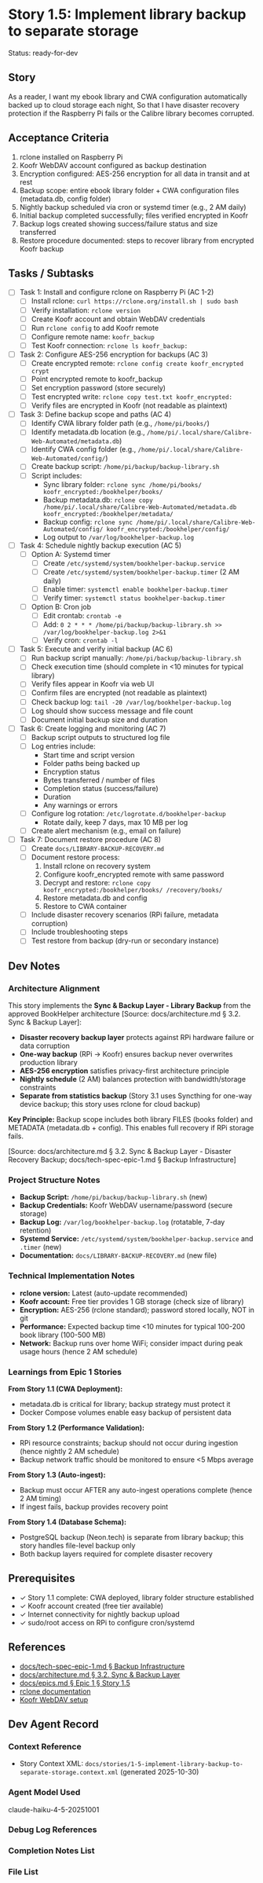 # Story 1.5: Implement library backup to separate storage

Status: ready-for-dev

## Story

As a reader,
I want my ebook library and CWA configuration automatically backed up to cloud storage each night,
So that I have disaster recovery protection if the Raspberry Pi fails or the Calibre library becomes corrupted.

## Acceptance Criteria

1. rclone installed on Raspberry Pi
2. Koofr WebDAV account configured as backup destination
3. Encryption configured: AES-256 encryption for all data in transit and at rest
4. Backup scope: entire ebook library folder + CWA configuration files (metadata.db, config folder)
5. Nightly backup scheduled via cron or systemd timer (e.g., 2 AM daily)
6. Initial backup completed successfully; files verified encrypted in Koofr
7. Backup logs created showing success/failure status and size transferred
8. Restore procedure documented: steps to recover library from encrypted Koofr backup

## Tasks / Subtasks

- [ ] Task 1: Install and configure rclone on Raspberry Pi (AC 1-2)
  - [ ] Install rclone: `curl https://rclone.org/install.sh | sudo bash`
  - [ ] Verify installation: `rclone version`
  - [ ] Create Koofr account and obtain WebDAV credentials
  - [ ] Run `rclone config` to add Koofr remote
  - [ ] Configure remote name: `koofr_backup`
  - [ ] Test Koofr connection: `rclone ls koofr_backup:`

- [ ] Task 2: Configure AES-256 encryption for backups (AC 3)
  - [ ] Create encrypted remote: `rclone config create koofr_encrypted crypt`
  - [ ] Point encrypted remote to koofr_backup
  - [ ] Set encryption password (store securely)
  - [ ] Test encrypted write: `rclone copy test.txt koofr_encrypted:`
  - [ ] Verify files are encrypted in Koofr (not readable as plaintext)

- [ ] Task 3: Define backup scope and paths (AC 4)
  - [ ] Identify CWA library folder path (e.g., `/home/pi/books/`)
  - [ ] Identify metadata.db location (e.g., `/home/pi/.local/share/Calibre-Web-Automated/metadata.db`)
  - [ ] Identify CWA config folder (e.g., `/home/pi/.local/share/Calibre-Web-Automated/config/`)
  - [ ] Create backup script: `/home/pi/backup/backup-library.sh`
  - [ ] Script includes:
    - Sync library folder: `rclone sync /home/pi/books/ koofr_encrypted:/bookhelper/books/`
    - Backup metadata.db: `rclone copy /home/pi/.local/share/Calibre-Web-Automated/metadata.db koofr_encrypted:/bookhelper/metadata/`
    - Backup config: `rclone sync /home/pi/.local/share/Calibre-Web-Automated/config/ koofr_encrypted:/bookhelper/config/`
    - Log output to `/var/log/bookhelper-backup.log`

- [ ] Task 4: Schedule nightly backup execution (AC 5)
  - [ ] Option A: Systemd timer
    - [ ] Create `/etc/systemd/system/bookhelper-backup.service`
    - [ ] Create `/etc/systemd/system/bookhelper-backup.timer` (2 AM daily)
    - [ ] Enable timer: `systemctl enable bookhelper-backup.timer`
    - [ ] Verify timer: `systemctl status bookhelper-backup.timer`
  - [ ] Option B: Cron job
    - [ ] Edit crontab: `crontab -e`
    - [ ] Add: `0 2 * * * /home/pi/backup/backup-library.sh >> /var/log/bookhelper-backup.log 2>&1`
    - [ ] Verify cron: `crontab -l`

- [ ] Task 5: Execute and verify initial backup (AC 6)
  - [ ] Run backup script manually: `/home/pi/backup/backup-library.sh`
  - [ ] Check execution time (should complete in <10 minutes for typical library)
  - [ ] Verify files appear in Koofr via web UI
  - [ ] Confirm files are encrypted (not readable as plaintext)
  - [ ] Check backup log: `tail -20 /var/log/bookhelper-backup.log`
  - [ ] Log should show success message and file count
  - [ ] Document initial backup size and duration

- [ ] Task 6: Create logging and monitoring (AC 7)
  - [ ] Backup script outputs to structured log file
  - [ ] Log entries include:
    - Start time and script version
    - Folder paths being backed up
    - Encryption status
    - Bytes transferred / number of files
    - Completion status (success/failure)
    - Duration
    - Any warnings or errors
  - [ ] Configure log rotation: `/etc/logrotate.d/bookhelper-backup`
    - Rotate daily, keep 7 days, max 10 MB per log
  - [ ] Create alert mechanism (e.g., email on failure)

- [ ] Task 7: Document restore procedure (AC 8)
  - [ ] Create `docs/LIBRARY-BACKUP-RECOVERY.md`
  - [ ] Document restore process:
    1. Install rclone on recovery system
    2. Configure koofr_encrypted remote with same password
    3. Decrypt and restore: `rclone copy koofr_encrypted:/bookhelper/books/ /recovery/books/`
    4. Restore metadata.db and config
    5. Restore to CWA container
  - [ ] Include disaster recovery scenarios (RPi failure, metadata corruption)
  - [ ] Include troubleshooting steps
  - [ ] Test restore from backup (dry-run or secondary instance)

## Dev Notes

### Architecture Alignment

This story implements the **Sync & Backup Layer - Library Backup** from the approved BookHelper architecture [Source: docs/architecture.md § 3.2. Sync & Backup Layer]:

- **Disaster recovery backup layer** protects against RPi hardware failure or data corruption
- **One-way backup** (RPi → Koofr) ensures backup never overwrites production library
- **AES-256 encryption** satisfies privacy-first architecture principle
- **Nightly schedule** (2 AM) balances protection with bandwidth/storage constraints
- **Separate from statistics backup** (Story 3.1 uses Syncthing for one-way device backup; this story uses rclone for cloud backup)

**Key Principle:** Backup scope includes both library FILES (books folder) and METADATA (metadata.db + config). This enables full recovery if RPi storage fails.

[Source: docs/architecture.md § 3.2. Sync & Backup Layer - Disaster Recovery Backup; docs/tech-spec-epic-1.md § Backup Infrastructure]

### Project Structure Notes

- **Backup Script:** `/home/pi/backup/backup-library.sh` (new)
- **Backup Credentials:** Koofr WebDAV username/password (secure storage)
- **Backup Log:** `/var/log/bookhelper-backup.log` (rotatable, 7-day retention)
- **Systemd Service:** `/etc/systemd/system/bookhelper-backup.service` and `.timer` (new)
- **Documentation:** `docs/LIBRARY-BACKUP-RECOVERY.md` (new file)

### Technical Implementation Notes

- **rclone version:** Latest (auto-update recommended)
- **Koofr account:** Free tier provides 1 GB storage (check size of library)
- **Encryption:** AES-256 (rclone standard); password stored locally, NOT in git
- **Performance:** Expected backup time <10 minutes for typical 100-200 book library (100-500 MB)
- **Network:** Backup runs over home WiFi; consider impact during peak usage hours (hence 2 AM schedule)

### Learnings from Epic 1 Stories

**From Story 1.1 (CWA Deployment):**
- metadata.db is critical for library; backup strategy must protect it
- Docker Compose volumes enable easy backup of persistent data

**From Story 1.2 (Performance Validation):**
- RPi resource constraints; backup should not occur during ingestion (hence nightly 2 AM schedule)
- Backup network traffic should be monitored to ensure <5 Mbps average

**From Story 1.3 (Auto-ingest):**
- Backup must occur AFTER any auto-ingest operations complete (hence 2 AM timing)
- If ingest fails, backup provides recovery point

**From Story 1.4 (Database Schema):**
- PostgreSQL backup (Neon.tech) is separate from library backup; this story handles file-level backup only
- Both backup layers required for complete disaster recovery

## Prerequisites

- ✓ Story 1.1 complete: CWA deployed, library folder structure established
- ✓ Koofr account created (free tier available)
- ✓ Internet connectivity for nightly backup upload
- ✓ sudo/root access on RPi to configure cron/systemd

## References

- [docs/tech-spec-epic-1.md § Backup Infrastructure](../tech-spec-epic-1.md#backup-infrastructure)
- [docs/architecture.md § 3.2. Sync & Backup Layer](../architecture.md#32-sync--backup-layer-corruption-safe-design)
- [docs/epics.md § Epic 1 § Story 1.5](../epics.md#story-15-implement-library-backup-to-separate-storage)
- [rclone documentation](https://rclone.org/docs/)
- [Koofr WebDAV setup](https://koofr.eu/help/)

## Dev Agent Record

### Context Reference

- Story Context XML: `docs/stories/1-5-implement-library-backup-to-separate-storage.context.xml` (generated 2025-10-30)

### Agent Model Used

claude-haiku-4-5-20251001

### Debug Log References

### Completion Notes List

### File List
